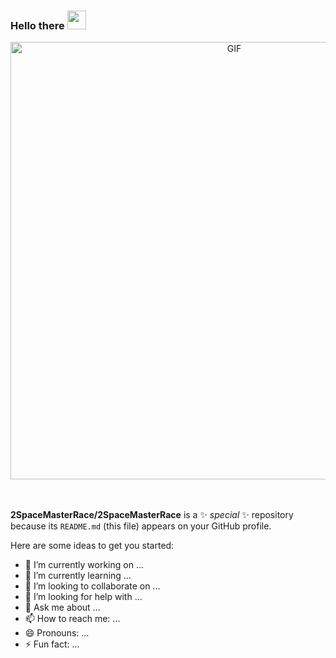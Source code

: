 ### Hello there  <img src="https://raw.githubusercontent.com/MartinHeinz/MartinHeinz/master/wave.gif" width="30px">

<div align="center">
<img hight="300" width="700" alt="GIF" align="center" src="https://media.giphy.com/media/knyTEfDR9Bi341uzJz/giphy.gif">
</div>

</br>
</br>









**2SpaceMasterRace/2SpaceMasterRace** is a ✨ _special_ ✨ repository because its `README.md` (this file) appears on your GitHub profile.

Here are some ideas to get you started:

- 🔭 I’m currently working on ...
- 🌱 I’m currently learning ...
- 👯 I’m looking to collaborate on ...
- 🤔 I’m looking for help with ...
- 💬 Ask me about ...
- 📫 How to reach me: ...
- 😄 Pronouns: ...
- ⚡ Fun fact: ...

